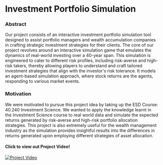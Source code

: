 # Investment Portfolio Simulation
### Abstract 
Our project consists of an interactive investment portfolio simulation tool designed to assist 
portfolio managers and wealth accumulation companies in crafting strategic investment 
strategies for their clients. The core of our project revolves around an interactive simulation 
game that emulates the dynamics of real-world investing over a 40-year span. This simulation is 
engineered to cater to different risk profiles, including risk-averse and high-risk takers, thereby 
allowing players to understand and craft tailored investment strategies that align with the 
investor's risk tolerance. It models an agent-based simulation approach, where stock returns 
are the agents, responding to various market events. 
### Motivation 
We were motivated to pursue this project idea by taking up the ESD Course: 40.240 Investment 
Science. We wanted to apply the knowledge learnt in the Investment Science course to real 
world data and simulate the expected returns generated by risk-averse and high-risk portfolio 
allocation strategies. This project is also extremely useful for the wealth management industry as 
the simulation provides insightful results into the differences in returns generated upon 
employing different strategies of asset allocation.

#### Click to view out Project Video!
[![Project Video](http://img.youtube.com/vi/PzcqgbYQ4fo/maxresdefault.jpg)](https://youtu.be/PzcqgbYQ4fo "Project Video")


